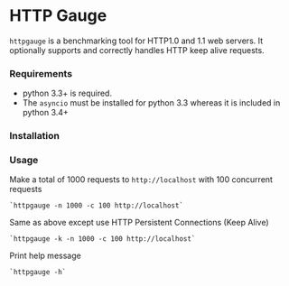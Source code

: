# HTTP Gauge # 

`httpgauge` is a benchmarking tool for HTTP1.0 and 1.1 web servers.  It optionally supports and correctly handles HTTP keep alive requests.  

### Requirements ###
 * python 3.3+ is required.
 * The `asyncio` must be installed for python 3.3 whereas it is included in python 3.4+
 

### Installation ###


### Usage ###

Make a total of 1000 requests to `http://localhost` with 100 concurrent requests

    `httpgauge -n 1000 -c 100 http://localhost`
    
Same as above except use HTTP Persistent Connections (Keep Alive)

    `httpgauge -k -n 1000 -c 100 http://localhost`
    
Print help message

    `httpgauge -h`
